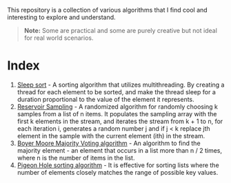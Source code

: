 This repository is a collection of various algorithms that I find cool and interesting to explore and understand. 

> **Note:** Some are practical and some are purely creative but not ideal for real world scenarios. 

# Index
1. [Sleep sort](./sorting/sleep-sort.cpp) - A sorting algorithm that utilizes multithreading. By creating a thread for each element to be sorted, and make the thread sleep for a duration proportional to the value of the element it represents.
2. [Reservoir Sampling](./sampling/reservoir-sampling.cpp) - A randomized algorithm for randomly choosing k samples from a list of n items. It populates the sampling array with the first k elements in the stream, and iterates the stream from k + 1 to n, for each iteration i, generates a random number j and if j < k replace jth element in the sample with the current element (ith) in the stream.
3. [Boyer Moore Majority Voting algorithm](./voting/majority-voting.cpp) - An algorithm to find the majority element - an element that occurs in a list more than n / 2 times, where n is the number of items in the list.
4. [Pigeon Hole sorting algorithm](./sorting/pigeonhole-sort.cpp) - It is effective for sorting lists where the number of elements closely matches the range of possible key values.
